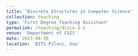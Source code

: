 ```yaml
---
title: 'Discrete Structures in Computer Science'
collection: teaching
type: 'First Degree Teaching Assistant'
permalink: /teaching/disco-3-1
venue: 'Department of CSIS'
date: 2023-08-30
location: 'BITS Pilani, Goa'
---
```


<!-- Co‐instructed for the Introduction to Machine Learning and Deep Learning course. Teaching the mathematical theory and providing python implementations of Machine Learning algorithms and Deep Learning models. -->
